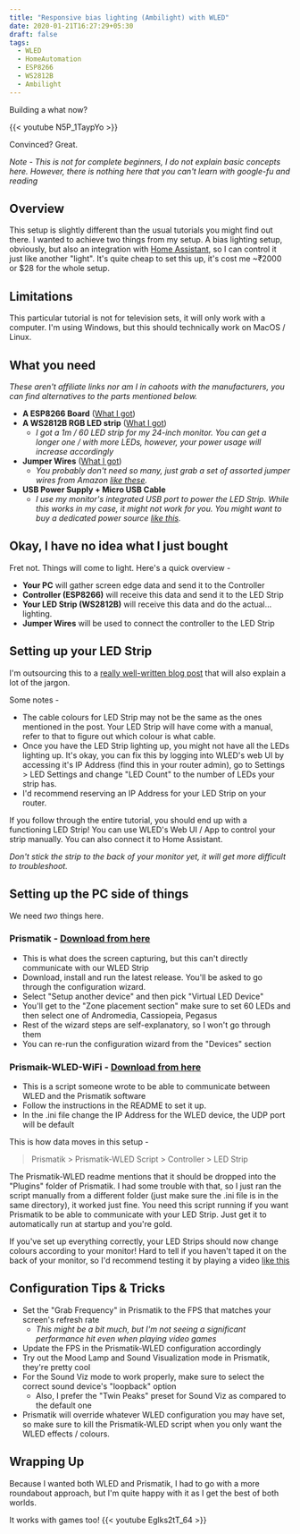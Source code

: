 ```yaml
---
title: "Responsive bias lighting (Ambilight) with WLED"
date: 2020-01-21T16:27:29+05:30
draft: false
tags: 
  - WLED
  - HomeAutomation
  - ESP8266
  - WS2812B
  - Ambilight
---
```

Building a what now? 

{{< youtube N5P_1TaypYo >}}

Convinced? Great.

*Note - This is not for complete beginners, I do not explain basic concepts here. However, there is nothing here that you can't learn with google-fu and reading*

## Overview
This setup is slightly different than the usual tutorials you might find out there. I wanted to achieve two things from my setup. A bias lighting setup, obviously, but also an integration with [Home Assistant](https://www.home-assistant.io/), so I can control it just like another "light". It's quite cheap to set this up, it's cost me ~₹2000 or $28 for the whole setup.

## Limitations
This particular tutorial is not for television sets, it will only work with a computer. I'm using Windows, but this should technically work on MacOS / Linux.

## What you need
*These aren't affiliate links nor am I in cahoots with the manufacturers, you can find alternatives to the parts mentioned below.*

- **A ESP8266 Board** ([What I got](https://www.amazon.in/gp/product/B07262H53W))
- **A WS2812B RGB LED strip** ([What I got](https://www.amazon.in/gp/product/B07V9RN95V))
  - *I got a 1m / 60 LED strip for my 24-inch monitor. You can get a longer one / with more LEDs, however, your power usage will increase accordingly*
- **Jumper Wires** ([What I got](https://www.amazon.in/Electrobot-Jumper-Wires-120-Pieces/dp/B071VQLQQQ))
  - *You probably don't need so many, just grab a set of assorted jumper wires from Amazon [like these](https://www.amazon.in/ApTechDeals-Jumper-Female-breadboard-jumper/dp/B074J9CPV3/).*
- **USB Power Supply + Micro USB Cable**
  - *I use my monitor's integrated USB port to power the LED Strip. While this works in my case, it might not work for you. You might want to buy a dedicated power source [like this](https://www.amazon.in/gp/product/B07RW8RQC5).*

## Okay, I have no idea what I just bought
Fret not. Things will come to light. Here's a quick overview -

- **Your PC** will gather screen edge data and send it to the Controller
- **Controller (ESP8266)** will receive this data and send it to the LED Strip
- **Your LED Strip (WS2812B)** will receive this data and do the actual... lighting.
- **Jumper Wires** will be used to connect the controller to the LED Strip

## Setting up your LED Strip

I'm outsourcing this to a [really well-written blog post](https://tynick.com/blog/11-03-2019/getting-started-with-wled-on-esp8266/) that will also explain a lot of the jargon.

Some notes - 

- The cable colours for LED Strip may not be the same as the ones mentioned in the post. Your LED Strip will have come with a manual, refer to that to figure out which colour is what cable.
- Once you have the LED Strip lighting up, you might not have all the LEDs lighting up. It's okay, you can fix this by logging into WLED's web UI by accessing it's IP Address (find this in your router admin), go to Settings > LED Settings and change "LED Count" to the number of LEDs your strip has.
- I'd recommend reserving an IP Address for your LED Strip on your router. 

If you follow through the entire tutorial, you should end up with a functioning LED Strip! You can use WLED's Web UI / App to control your strip manually. You can also connect it to Home Assistant. 

*Don't stick the strip to the back of your monitor yet, it will get more difficult to troubleshoot.*
## Setting up the PC side of things 

We need *two* things here. 
### Prismatik - [Download from here](https://github.com/psieg/Lightpack/releases)

  - This is what does the screen capturing, but this can't directly communicate with our WLED Strip
  - Download, install and run the latest release. You'll be asked to go through the configuration wizard. 
  - Select "Setup another device" and then pick "Virtual LED Device"
  - You'll get to the "Zone placement section" make sure to set 60 LEDs and then select one of Andromedia, Cassiopeia, Pegasus
  - Rest of the wizard steps are self-explanatory, so I won't go through them
  - You can re-run the configuration wizard from the "Devices" section


### Prismaik-WLED-WiFi - [Download from here](https://github.com/Lord-FEAR/Prismatik-WLED-WiFi)

  - This is a script someone wrote to be able to communicate between WLED and the Prismatik software
  - Follow the instructions in the README to set it up.
  - In the .ini file change the IP Address for the WLED device, the UDP port will be default

This is how data moves in this setup - 

> Prismatik > Prismatik-WLED Script > Controller > LED Strip

The Prismatik-WLED readme mentions that it should be dropped into the "Plugins" folder of Prismatik. I had some trouble with that, so I just ran the script manually from a different folder (just make sure the .ini file is in the same directory), it worked just fine. You need this script running if you want Prismatik to be able to communicate with your LED Strip. Just get it to automatically run at startup and you're gold. 

If you've set up everything correctly, your LED Strips should now change colours according to your monitor! Hard to tell if you haven't taped it on the back of your monitor, so I'd recommend testing it by playing a video [like this](https://www.youtube.com/watch?v=8u4UzzJZAUg)

## Configuration Tips & Tricks

- Set the "Grab Frequency" in Prismatik to the FPS that matches your screen's refresh rate
  - *This might be a bit much, but I'm not seeing a significant performance hit even when playing video games*
- Update the FPS in the Prismatik-WLED configuration accordingly
- Try out the Mood Lamp and Sound Visualization mode in Prismatik, they're pretty cool
- For the Sound Viz mode to work properly, make sure to select the correct sound device's "loopback" option
  - Also, I prefer the "Twin Peaks" preset for Sound Viz as compared to the default one
- Prismatik will override whatever WLED configuration you may have set, so make sure to kill the Prismatik-WLED script when you only want the WLED effects / colours.

## Wrapping Up
Because I wanted both WLED and Prismatik, I had to go with a more roundabout approach, but I'm quite happy with it as I get the best of both worlds.

It works with games too! 
{{< youtube Eglks2tT_64 >}}
